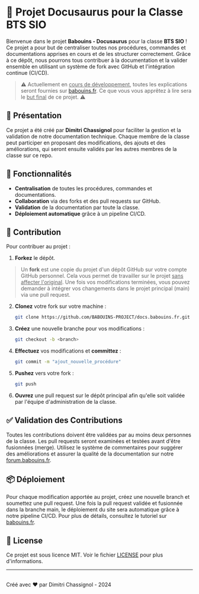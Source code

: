 # 📘 Projet Docusaurus pour la Classe BTS SIO

Bienvenue dans le projet **Babouins - Docusaurus** pour la classe **BTS SIO** ! Ce projet a pour but de centraliser toutes nos procédures, commandes et documentations apprises en cours et de les structurer correctement. Grâce à ce dépôt, nous pourrons tous contribuer à la documentation et la valider ensemble en utilisant un système de fork avec GitHub et l'intégration continue (CI/CD).

>⚠️ Actuellement en <u>cours de développement</u>, toutes les explications seront fournies sur <a href="https://babouins.fr" target="_blank">babouins.fr</a>. Ce que vous vous apprêtez à lire sera le <u>but final</u> de ce projet. ⚠️

## 🎉 Présentation

Ce projet a été créé par **Dimitri Chassignol** pour faciliter la gestion et la validation de notre documentation technique. Chaque membre de la classe peut participer en proposant des modifications, des ajouts et des améliorations, qui seront ensuite validés par les autres membres de la classe sur ce repo. 

## 🚀 Fonctionnalités

- **Centralisation** de toutes les procédures, commandes et documentations.
- **Collaboration** via des forks et des pull requests sur GitHub.
- **Validation** de la documentation par toute la classe.
- **Déploiement automatique** grâce à un pipeline CI/CD.


## 📝 Contribution

Pour contribuer au projet :

1. **Forkez** le dépôt. 

> Un **fork** est une copie du projet d'un dépôt GitHub sur votre compte GitHub personnel. Cela vous permet de travailler sur le projet <u>sans affecter l'original</u>. Une fois vos modifications terminées, vous pouvez demander à intégrer vos changements dans le projet principal (main) via une pull request.



2. **Clonez** votre fork sur votre machine :
    ```bash
    git clone https://github.com/BABOUINS-PROJECT/docs.babouins.fr.git
    ```
3. **Créez** une nouvelle branche pour vos modifications :
    ```bash
    git checkout -b <branch>
    ```
4. **Effectuez** vos modifications et **committez** :
    ```bash
    git commit -m "ajout_nouvelle_procédure"
    ```
5. **Pushez** vers votre fork :
    ```bash
    git push 
    ```
6. **Ouvrez** une pull request sur le dépôt principal afin qu'elle soit validée par l'équipe d'administration de la classe.



## ✅ Validation des Contributions

Toutes les contributions doivent être validées par au moins deux personnes de la classe. Les pull requests seront examinées et testées avant d'être fusionnées (merge). Utilisez le système de commentaires pour suggérer des améliorations et assurer la qualité de la documentation sur notre <a href="https://forum.babouins.fr" target="_blank">forum.babouins.fr</a>.

## 📦 Déploiement

Pour chaque modification apportée au projet, créez une nouvelle branch et soumettez une pull request. Une fois la pull request validée et fusionnée dans la branche main, le déploiement du site sera automatique grâce à notre pipeline CI/CD. Pour plus de détails, consultez le tutoriel sur <a href="https://babouins.fr" target="_blank">babouins.fr</a>.

## 📄 License

Ce projet est sous licence MIT. Voir le fichier [LICENSE](./LICENSE.txt) pour plus d'informations.

---

<br>
Créé avec ❤️ par Dimitri Chassignol - 2024
